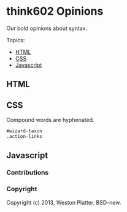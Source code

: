 # think602 Opinions
Our bold opinions about syntax.

Topics: 
- [HTML](#html)
- [CSS](#css)
- [Javascript](#javascript)

## HTML

## CSS
Compound words are hyphenated.
  
    #wizard-taxon
    .action-links  

## Javascript

### Contributions  

### Copyright 
Copyright (c) 2013, Weston Platter. BSD-new.
